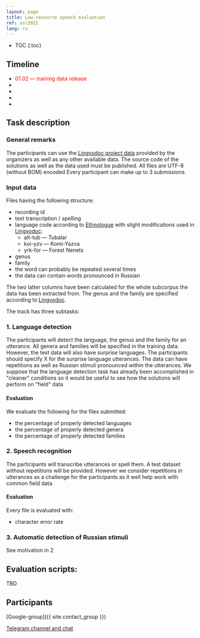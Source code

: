 ```yaml
---
layout: page
title: Low-resource speech evaluation
ref: asr2021
lang: ru
---
```


* TOC
{:toc}

## Timeline

* <span style="color: red">01.02 — training data release</span>
* <span style="color: white">21.02 — test data release</span>
* <span style="color: white">06.03 — submissions due</span>
* <span style="color: white">12.03 — results published</span>
* <span style="color: white">20.03 — papers due</span>

## Task description
### General remarks
The participants can use the [Lingvodoc project data](../data/index_data_asr.html) provided by the organizers as well as any other available data. The source code of the solutions as well as the data used must be published.
All files are UTF-8 (without BOM) encoded
Every participant can make up to 3 submissions.


### Input data

Files having the following structure:
* recording id
* text transcription / spelling
* language code according to [Ethnologue](https://www.ethnologue.com/browse/codes) with slight modifications used in [Lingvodoc](http://lingvodoc.ispras.ru):
    * alt-tub — Tubalar
    * koi-yzv — Komi-Yazva
    * yrk-for — Forest Nenets
* genus
* family
* the word can probably be repeated several times
* the data can contain words pronounced in Russian

The two latter columns have been calculated for the whole subcorpus the data has been extracted from.
The genus and the family are specified according to [Lingvodoc](http://lingvodoc.ispras.ru).

The track has three subtasks:

### 1. Language detection
The participants will detect the language, the genus and the family for an utterance. All genera and families will be specified in the training data. However, the test data will also have surprise languages. The participants should specify X for the surprise language utterances.
The data can have repetitions as well as Russian stimuli pronounced within the utterances. We suppose that the language detection task has already been accomplished in "cleaner" conditions so it would be useful to see how the solutions will perform on "field" data
#### Evaluation
We evaluate the following for the files submitted:
* the percentage of properly detected languages
* the percentage of properly detected genera
* the percentage of properly detected families


### 2. Speech recognition
The participants will transcribe utterances or spell them. A test dataset without repetitions will be provided. However we consider repetitions in utterances as a challenge for the participants as it well help work with common field data

#### Evaluation
Every file is evaluated with:
* character error rate


### 3. Automatic detection of Russian stimuli
See motivation in 2

## Evaluation scripts:
TBD


## Participants
[Google-group]({{ site.contact_group }})

[Telegram channel and chat](https://t.me/joinchat/VEyIcKjL4efvhbKm)
